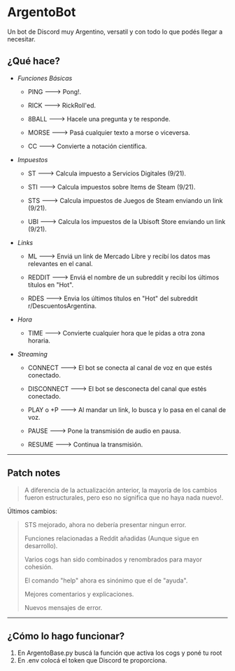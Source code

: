 # ArgentoBot
Un bot de Discord muy Argentino, versatil y con todo lo que podés llegar a necesitar.

## ¿Qué hace?


* *Funciones Básicas*

  * PING ---> Pong!.

  * RICK ---> RickRoll'ed.

  * 8BALL ---> Hacele una pregunta y te responde.

  * MORSE ---> Pasá cualquier texto a morse o viceversa.

  * CC ---> Convierte a notación científica.


* *Impuestos*

  * ST ---> Calcula impuesto a Servicios Digitales (9/21).

  * STI ---> Calcula impuestos sobre Items de Steam (9/21).

  * STS ---> Calcula impuestos de Juegos de Steam enviando un link (9/21).

  * UBI ---> Calcula los impuestos de la Ubisoft Store enviando un link (9/21).



* *Links*

  * ML ---> Enviá un link de Mercado Libre y recibí los datos mas relevantes en el canal.

  * REDDIT ---> Enviá el nombre de un subreddit y recibí los últimos títulos en "Hot".

  * RDES ---> Envia los últimos títulos en "Hot" del subreddit r/DescuentosArgentina.


* *Hora*

  * TIME ---> Convierte cualquier hora que le pidas a otra zona horaria.


* *Streaming*

  * CONNECT ---> El bot se conecta al canal de voz en que estés conectado.

  * DISCONNECT ---> El bot se desconecta del canal que estés conectado.

  * PLAY o +P ---> Al mandar un link, lo busca y lo pasa en el canal de voz.
  
  * PAUSE ---> Pone la transmisión de audio en pausa.

  * RESUME ---> Continua la transmisión.

___


## Patch notes

>A diferencia de la actualización anterior, la mayoría de los cambios fueron estructurales, pero eso no significa que no haya nada nuevo!.

Últimos cambios: 

>STS mejorado, ahora no debería presentar ningun error. 
>
>Funciones relacionadas a Reddit añadidas (Aunque sigue en desarrollo).
>
>Varios cogs han sido combinados y renombrados para mayor cohesión.
>
>El comando "help" ahora es sinónimo que el de "ayuda".
>
>Mejores comentarios y explicaciones.
>
>Nuevos mensajes de error.

___

## ¿Cómo lo hago funcionar?

1. En ArgentoBase.py buscá la función que activa los cogs y poné tu root
2. En .env colocá el token que Discord te proporciona.
